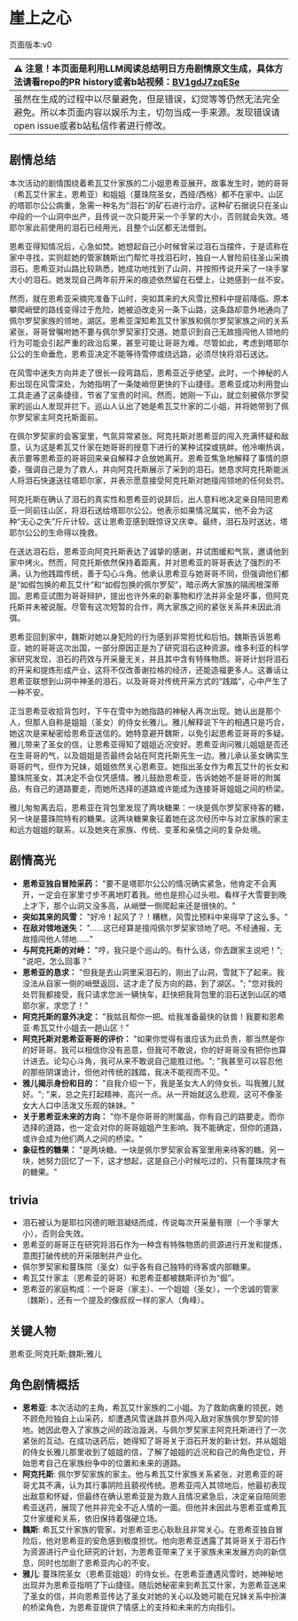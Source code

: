 # 崖上之心
页面版本:v0
 

| :warning: 注意！本页面是利用LLM阅读总结明日方舟剧情原文生成，具体方法请看repo的PR history或者b站视频：[BV1gdJ7zqESe](https://www.bilibili.com/video/BV1gdJ7zqESe/)         |
|:----------------------------|
| 虽然在生成的过程中以尽量避免，但是错误，幻觉等等仍然无法完全避免。所以本页面内容以娱乐为主，切勿当成一手来源。发现错误请open issue或者b站私信作者进行修改。|



## 剧情总结
本次活动的剧情围绕着希瓦艾什家族的二小姐恩希亚展开。故事发生时，她的哥哥（希瓦艾什家主，恩希亚）和姐姐（蔓珠院圣女，西娅/西格）都不在家中。山区的塔耶尔公公病重，急需一种名为“泪石”的矿石进行治疗。这种矿石据说只在圣山中段的一个山洞中出产，且传说一次只能开采一个手掌的大小，否则就会失效。塔耶尔家此前使用的泪石已经用光，且整个山区都无法借到。

恩希亚得知情况后，心急如焚。她想起自己小时候曾采过泪石当摆件，于是谎称在家中寻找，实则趁她的管家魏斯出门帮忙寻找泪石时，独自一人冒险前往圣山采摘泪石。恩希亚对山路比较熟悉，她成功地找到了山洞，并按照传说开采了一块手掌大小的泪石。她发现自己两年前开采的痕迹依然留在石壁上，让她感到一丝不安。

然而，就在恩希亚采摘完准备下山时，突如其来的大风雪比预料中提前降临。原本攀爬峭壁的路线变得过于危险，她被迫改走另一条下山路，这条路却意外地通向了佩尔罗契家族的领地，湖区。恩希亚深知希瓦艾什家族和佩尔罗契家族之间的关系紧张，哥哥曾嘱咐她不要与佩尔罗契家打交道。她意识到自己无故擅闯他人领地的行为可能会引起严重的政治后果，甚至可能让哥哥为难。尽管如此，考虑到塔耶尔公公的生命垂危，恩希亚决定不能等待雪停或绕远路，必须尽快将泪石送达。

在风雪中迷失方向并走了很长一段弯路后，恩希亚近乎绝望。此时，一个神秘的人影出现在风雪深处，为她指明了一条陡峭但更快的下山捷径。恩希亚成功利用登山工具走通了这条捷径，节省了宝贵的时间。然而，她刚一下山，就立刻被佩尔罗契家的巡山人发现并拦下。巡山人认出了她是希瓦艾什家的二小姐，并将她带到了佩尔罗契家主阿克托斯面前。

在佩尔罗契家的会客室里，气氛异常紧张。阿克托斯对恩希亚的闯入充满怀疑和敌意，认为这是希瓦艾什家在她哥哥的授意下进行的某种试探或挑衅。他冷嘲热讽，表示要等恩希亚的哥哥回来亲自解释才会放她离开。恩希亚焦急地解释了事情的原委，强调自己是为了救人，并向阿克托斯展示了采到的泪石。她恳求阿克托斯能派人将泪石快速送往塔耶尔家，并表示愿意接受阿克托斯对她擅闯领地的任何处罚。

阿克托斯在确认了泪石的真实性和恩希亚的说辞后，出人意料地决定亲自陪同恩希亚一同前往山区，将泪石送给塔耶尔公公。他表示如果情况属实，他不会为这种“无心之失”斤斤计较。这让恩希亚感到既惊讶又庆幸。最终，泪石及时送达，塔耶尔公公的生命得以挽救。

在送达泪石后，恩希亚向阿克托斯表达了诚挚的感谢，并试图缓和气氛，邀请他到家中烤火。然而，阿克托斯依然保持着距离，并对恩希亚的哥哥表达了强烈的不满，认为他践踏传统，善于勾心斗角。他承认恩希亚与她哥哥不同，但强调他们都是“如假包换的希瓦艾什”和“如假包换的佩尔罗契”，暗示两大家族的隔阂根深蒂固。恩希亚试图为哥哥辩护，提出也许外来的新事物和疗法并非全是坏事，但阿克托斯并未被说服。尽管有这次短暂的合作，两大家族之间的紧张关系并未因此消弭。

恩希亚回到家中，魏斯对她以身犯险的行为感到非常担忧和后怕。魏斯告诉恩希亚，她的哥哥这次出国，一部分原因正是为了研究泪石这种资源。维多利亚的科学家研究发现，泪石的药效与开采量无关，并且其中含有特殊物质。哥哥计划将泪石的开采和提炼形成产业，这将不仅改善谢拉格的经济，还能造福更多人。这番话让恩希亚联想到山洞中神圣的泪石，以及哥哥对传统开采方式的“践踏”，心中产生了一种不安。

正当恩希亚收拾背包时，下午在雪中为她指路的神秘人再次出现。她认出是那个人，但那人自称是姐姐（圣女）的侍女长雅儿。雅儿解释说下午的相遇只是巧合，她这次是来秘密给恩希亚送信的。她特意避开魏斯，以免引起恩希亚哥哥的多疑。雅儿带来了圣女的信，让恩希亚得知了姐姐近况安好。恩希亚询问雅儿姐姐是否还在生哥哥的气，以及姐姐是否最终会站在阿克托斯先生一边。雅儿承认圣女确实生哥哥的气，但作为兄妹，姐姐依然关心恩希亚。她指出圣女作为希瓦艾什的长女和蔓珠院圣女，其决定不会仅凭感情。雅儿鼓励恩希亚，告诉她她不是哥哥的附属品，有自己的道路要走，而她所选择的道路或许能成为连接哥哥姐姐之间的桥梁。

雅儿匆匆离去后，恩希亚在背包里发现了两块糖果：一块是佩尔罗契家待客的糖，另一块是蔓珠院特有的糖果。这两块糖果象征着她在这次经历中与对立家族的家主和远方姐姐的联系，以及她夹在家族、传统、变革和亲情之间的复杂处境。
## 剧情高光
*   **恩希亚独自冒险采药：** "要不是塔耶尔公公的情况确实紧急，他肯定不会离开，一定会在家里寸步不离地盯着我。他也是担心过头啦。看样子大雪要到晚上才下，那个山洞又没多高，从峭壁一侧爬起来还是很快的。"
*   **突如其来的风雪：** "好冷！起风了？！糟糕，风雪比预料中来得早了这么多。"
*   **在敌对领地迷失：** "......这已经算是擅闯佩尔罗契家领地了吧。不经通报，无故擅闯他人领地......"
*   **与阿克托斯的对峙：** "哼，我只是个巡山的。有什么话，你去跟家主说吧！"; "说吧，怎么回事？"
*   **恩希亚的恳求：** "但我是去山洞里采泪石的，刚出了山洞，雪就下了起来。我没法从自家一侧的峭壁返回，这才走了反方向的路，到了湖区。"; "您对我的处罚我都接受，我只请求您派一辆快车，赶快把我背包里的泪石送到山区的塔耶尔家，求您了！"
*   **阿克托斯的意外决定：** "我姑且帮你一把。给我准备最快的驮兽！我要和恩希亚·希瓦艾什小姐去一趟山区！"
*   **阿克托斯对恩希亚哥哥的评价：** "如果你觉得有谁应该为此负责，那当然是你的好哥哥。我可以相信你没有恶意，但我可不敢说，你的好哥哥没有把你也算计进去。论勾心斗角，我可从来不敢说自己能胜过他。"; "我甚至可以容忍他的那些阴谋诡计，但他对传统的践踏，我决不能视而不见。"
*   **雅儿揭示身份和目的：** "自我介绍一下，我是圣女大人的侍女长。叫我雅儿就好。"; "来，总之先打起精神，高兴一点。从一开始就这么悲观，这可不像圣女大人口中活泼又乐观的妹妹。"
*   **关于恩希亚未来的方向：** "你不是你哥哥的附属品，你有自己的路要走。而你选择的道路，也一定会对你的哥哥姐姐产生影响。我不能确定，但你的道路，或许会成为他们两人之间的桥梁。"
*   **象征性的糖果：** "是两块糖。一块是佩尔罗契家会客室里用来待客的糖。另一块，她努力回忆了一下，这才想起，这是自己小时候吃过的，只有蔓珠院才有的糖果。"
## trivia
*   泪石被认为是耶拉冈德的眼泪凝结而成，传说每次开采量有限（一个手掌大小），否则会失效。
*   恩希亚的哥哥正在研究将泪石作为一种含有特殊物质的资源进行开发和提炼，意图打破传统的开采限制并产业化。
*   佩尔罗契家和蔓珠院（圣女）似乎各有自己独特的待客或内部糖果。
*   希瓦艾什家主（恩希亚的哥哥）和恩希亚都被魏斯评价为“倔”。
*   恩希亚的家庭构成：一个哥哥（家主）、一个姐姐（圣女），一个忠诚的管家（魏斯），还有一个提及的像叔叔一样的家人（角峰）。
## 关键人物
恩希亚;阿克托斯;魏斯;雅儿
## 角色剧情概括
-   **恩希亚**: 本次活动的主角，希瓦艾什家族的二小姐。为了救助病重的领民，她不顾危险独自上山采药，却遭遇风雪迷路并意外闯入敌对家族佩尔罗契的领地。她因此卷入了家族之间的政治漩涡，与佩尔罗契家主阿克托斯进行了一次紧张的互动。在成功送药后，她得知了哥哥关于泪石开发的新计划，并从姐姐的侍女长雅儿那里收到了姐姐的信，了解了姐姐的近况和自己的角色定位，开始思考自己在家族纷争中的位置和未来的道路。
-   **阿克托斯**: 佩尔罗契家族的家主。他与希瓦艾什家族关系紧张，对恩希亚的哥哥尤其不满，认为其行事阴险且藐视传统。恩希亚闯入其领地后，他最初表现出敌意和怀疑，但最终在确认恩希亚是为救人且情况紧急后，决定亲自陪同恩希亚送药，展现了他并非完全不近人情的一面。但他并未因此与恩希亚或希瓦艾什家缓和关系，依旧保持着强硬立场。
-   **魏斯**: 希瓦艾什家族的管家，对恩希亚忠心耿耿且非常关心。在恩希亚独自冒险后，他对恩希亚的安危感到极度担忧。他向恩希亚透露了其哥哥关于泪石作为资源进行产业化研究的计划，为恩希亚带来了关于家族未来发展方向的新信息，同时也加剧了恩希亚内心的不安。
-   **雅儿**: 蔓珠院圣女（恩希亚姐姐）的侍女长。在恩希亚遭遇风雪时，她神秘地出现并为恩希亚指明了下山捷径。随后她秘密来到希瓦艾什家，为恩希亚送来了圣女的信，并向恩希亚传达了圣女对她的关心以及她可能在兄妹关系中扮演的桥梁角色，为恩希亚提供了情感上的支持和未来的方向指引。